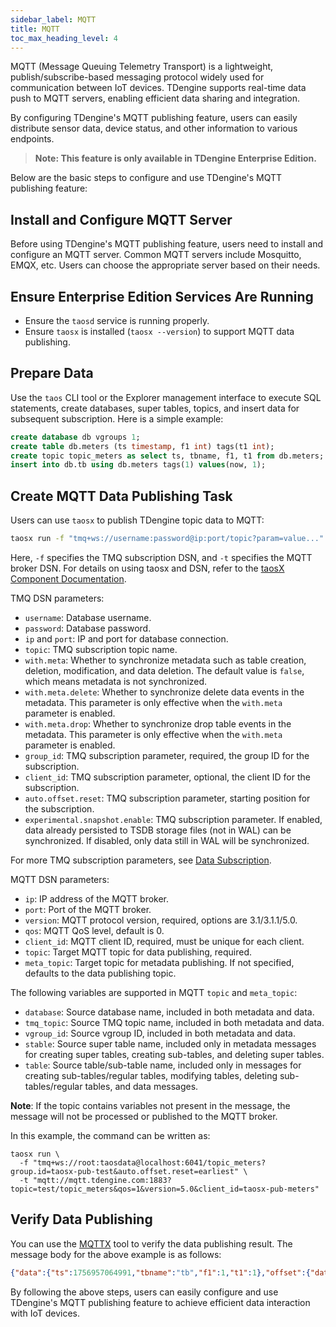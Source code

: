 ```yaml
---
sidebar_label: MQTT
title: MQTT
toc_max_heading_level: 4
---
```

MQTT (Message Queuing Telemetry Transport) is a lightweight, publish/subscribe-based messaging protocol widely used for communication between IoT devices. TDengine supports real-time data push to MQTT servers, enabling efficient data sharing and integration.

By configuring TDengine's MQTT publishing feature, users can easily distribute sensor data, device status, and other information to various endpoints.

> **Note: This feature is only available in TDengine Enterprise Edition.**

Below are the basic steps to configure and use TDengine's MQTT publishing feature:

## Install and Configure MQTT Server

Before using TDengine's MQTT publishing feature, users need to install and configure an MQTT server. Common MQTT servers include Mosquitto, EMQX, etc. Users can choose the appropriate server based on their needs.

## Ensure Enterprise Edition Services Are Running

- Ensure the `taosd` service is running properly.
- Ensure `taosx` is installed (`taosx --version`) to support MQTT data publishing.

## Prepare Data

Use the `taos` CLI tool or the Explorer management interface to execute SQL statements, create databases, super tables, topics, and insert data for subsequent subscription. Here is a simple example:

```sql
create database db vgroups 1;
create table db.meters (ts timestamp, f1 int) tags(t1 int);
create topic topic_meters as select ts, tbname, f1, t1 from db.meters;
insert into db.tb using db.meters tags(1) values(now, 1);
```

## Create MQTT Data Publishing Task

Users can use `taosx` to publish TDengine topic data to MQTT:

```bash
taosx run -f "tmq+ws://username:password@ip:port/topic?param=value..." -t "mqtt://ip:port?param=value..."
```

Here, `-f` specifies the TMQ subscription DSN, and `-t` specifies the MQTT broker DSN. For details on using taosx and DSN, refer to the [taosX Component Documentation](../../14-reference/01-components/04-taosx.md).

TMQ DSN parameters:

- `username`: Database username.
- `password`: Database password.
- `ip` and `port`: IP and port for database connection.
- `topic`: TMQ subscription topic name.
- `with.meta`: Whether to synchronize metadata such as table creation, deletion, modification, and data deletion. The default value is `false`, which means metadata is not synchronized.
- `with.meta.delete`: Whether to synchronize delete data events in the metadata. This parameter is only effective when the `with.meta` parameter is enabled.
- `with.meta.drop`: Whether to synchronize drop table events in the metadata. This parameter is only effective when the `with.meta` parameter is enabled.
- `group_id`: TMQ subscription parameter, required, the group ID for the subscription.
- `client_id`: TMQ subscription parameter, optional, the client ID for the subscription.
- `auto.offset.reset`: TMQ subscription parameter, starting position for the subscription.
- `experimental.snapshot.enable`: TMQ subscription parameter. If enabled, data already persisted to TSDB storage files (not in WAL) can be synchronized. If disabled, only data still in WAL will be synchronized.

For more TMQ subscription parameters, see [Data Subscription](../../07-develop/07-tmq.md).

MQTT DSN parameters:

- `ip`: IP address of the MQTT broker.
- `port`: Port of the MQTT broker.
- `version`: MQTT protocol version, required, options are 3.1/3.1.1/5.0.
- `qos`: MQTT QoS level, default is 0.
- `client_id`: MQTT client ID, required, must be unique for each client.
- `topic`: Target MQTT topic for data publishing, required.
- `meta_topic`: Target topic for metadata publishing. If not specified, defaults to the data publishing topic.

The following variables are supported in MQTT `topic` and `meta_topic`:

- `database`: Source database name, included in both metadata and data.
- `tmq_topic`: Source TMQ topic name, included in both metadata and data.
- `vgroup_id`: Source vgroup ID, included in both metadata and data.
- `stable`: Source super table name, included only in metadata messages for creating super tables, creating sub-tables, and deleting super tables.
- `table`: Source table/sub-table name, included only in messages for creating sub-tables/regular tables, modifying tables, deleting sub-tables/regular tables, and data messages.

**Note**: If the topic contains variables not present in the message, the message will not be processed or published to the MQTT broker.

In this example, the command can be written as:

```shell
taosx run \
  -f "tmq+ws://root:taosdata@localhost:6041/topic_meters?group.id=taosx-pub-test&auto.offset.reset=earliest" \
  -t "mqtt://mqtt.tdengine.com:1883?topic=test/topic_meters&qos=1&version=5.0&client_id=taosx-pub-meters"
```

## Verify Data Publishing

You can use the [MQTTX](https://github.com/emqx/MQTTX) tool to verify the data publishing result. The message body for the above example is as follows:

```json
{"data":{"ts":1756957064991,"tbname":"tb","f1":1,"t1":1},"offset":{"database":"db","topic":"topic_meters","vgroupId":2,"offset":8}}
```

By following the above steps, users can easily configure and use TDengine's MQTT publishing feature to achieve efficient data interaction with IoT devices.

